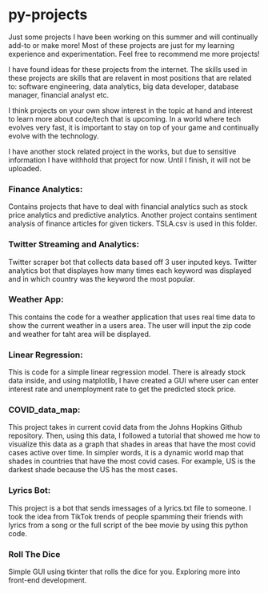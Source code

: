 # py-projects

Just some projects I have been working on this summer and will continually add-to or make more! 
Most of these projects are just for my learning experience and experimentation. Feel free to recommend me more projects! 

I have found ideas for these projects from the internet. The skills used in these projects are skills that are relavent in most 
positions that are related to: software engineering, data analytics, big data developer, database manager, financial analyst etc. 

I think projects on your own show interest in the topic at hand and interest to learn more about code/tech that is upcoming.
In a world where tech evolves very fast, it is important to stay on top of your game and continually evolve with the technology. 

I have another stock related project in the works, but due to sensitive information I have withhold that project for now. Until I finish, 
it will not be uploaded. 

### Finance Analytics: 

Contains projects that have to deal with financial analytics such as stock price analytics and predictive analytics. 
Another project contains sentiment analysis of finance articles for given tickers. 
TSLA.csv is used in this folder. 

### Twitter Streaming and Analytics: 

Twitter scraper bot that collects data based off 3 user inputed keys. 
Twitter analytics bot that displayes how many times each keyword was displayed and in which country was the keyword the most popular. 

### Weather App: 

This contains the code for a weather application that uses real time data to show the current weather in a users area.
The user will input the zip code and weather for taht area will be displayed. 

### Linear Regression: 

This is code for a simple linear regression model. There is already stock data inside, and using matplotlib, I have created a GUI where user can enter interest rate and unemployment rate to get the predicted stock price. 

### COVID_data_map: 

This project takes in current covid data from the Johns Hopkins Github repository. Then, using this data, I followed a tutorial 
that showed me how to visualize this data as a graph that shades in areas that have the most covid cases active over time. In simpler 
words, it is a dynamic world map that shades in countries that have the most covid cases. For example, US is the darkest shade because 
the US has the most cases. 

### Lyrics Bot:

This project is a bot that sends imessages of a lyrics.txt file to someone. I took the idea from TikTok trends of people spamming their friends with lyrics from a song or the full script of the bee movie by using this python code.

### Roll The Dice 

Simple GUI using tkinter that rolls the dice for you. Exploring more into front-end development. 









